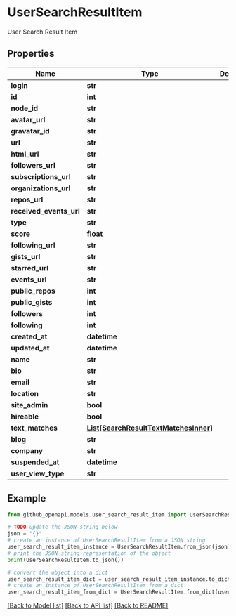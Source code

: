 # UserSearchResultItem

User Search Result Item

## Properties

Name | Type | Description | Notes
------------ | ------------- | ------------- | -------------
**login** | **str** |  | 
**id** | **int** |  | 
**node_id** | **str** |  | 
**avatar_url** | **str** |  | 
**gravatar_id** | **str** |  | 
**url** | **str** |  | 
**html_url** | **str** |  | 
**followers_url** | **str** |  | 
**subscriptions_url** | **str** |  | 
**organizations_url** | **str** |  | 
**repos_url** | **str** |  | 
**received_events_url** | **str** |  | 
**type** | **str** |  | 
**score** | **float** |  | 
**following_url** | **str** |  | 
**gists_url** | **str** |  | 
**starred_url** | **str** |  | 
**events_url** | **str** |  | 
**public_repos** | **int** |  | [optional] 
**public_gists** | **int** |  | [optional] 
**followers** | **int** |  | [optional] 
**following** | **int** |  | [optional] 
**created_at** | **datetime** |  | [optional] 
**updated_at** | **datetime** |  | [optional] 
**name** | **str** |  | [optional] 
**bio** | **str** |  | [optional] 
**email** | **str** |  | [optional] 
**location** | **str** |  | [optional] 
**site_admin** | **bool** |  | 
**hireable** | **bool** |  | [optional] 
**text_matches** | [**List[SearchResultTextMatchesInner]**](SearchResultTextMatchesInner.md) |  | [optional] 
**blog** | **str** |  | [optional] 
**company** | **str** |  | [optional] 
**suspended_at** | **datetime** |  | [optional] 
**user_view_type** | **str** |  | [optional] 

## Example

```python
from github_openapi.models.user_search_result_item import UserSearchResultItem

# TODO update the JSON string below
json = "{}"
# create an instance of UserSearchResultItem from a JSON string
user_search_result_item_instance = UserSearchResultItem.from_json(json)
# print the JSON string representation of the object
print(UserSearchResultItem.to_json())

# convert the object into a dict
user_search_result_item_dict = user_search_result_item_instance.to_dict()
# create an instance of UserSearchResultItem from a dict
user_search_result_item_from_dict = UserSearchResultItem.from_dict(user_search_result_item_dict)
```
[[Back to Model list]](../README.md#documentation-for-models) [[Back to API list]](../README.md#documentation-for-api-endpoints) [[Back to README]](../README.md)


